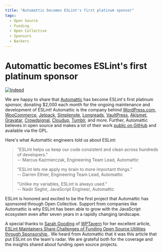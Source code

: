 ```yaml
---
title: "Automattic becomes ESLint's first platinum sponsor"
tags:
  - Open Source
  - Funding
  - Open Collective
  - Sponsors
  - Backers
---
```

# Automattic becomes ESLint's first platinum sponsor

<p class="text-center">
    <a href="https://automattic.com/" title="Automattic" rel="noopener nofollow" target="_blank"><img class="lazyload" width="400" data-src="/assets/img/logos/automattic.svg" alt="Indeed" src="/assets/img/logos/automattic.svg"></a>
</p>

We are happy to share that [Automattic](https://automattic.com) has become ESLint's first platinum sponsor, donating $2,000 each month for the ongoing maintenance and development of ESLint! Automattic is the company behind <a href="https://wordpress.com">WordPress.com</a>, <a href="https://woocommerce.com">WooCommerce</a>, <a href="https://jetpack.com">Jetpack</a>, <a href="https://simplenote.com/">Simplenote</a>, <a href="https://longreads.com/">Longreads</a>, <a href="https://vaultpress.com/">VaultPress</a>, <a href="https://akismet.com/">Akismet</a>, <a href="https://en.gravatar.com/">Gravatar</a>, <a href="https://crowdsignal.com/">Crowdsignal</a>, <a href="https://cloudup.com/">Cloudup</a>, <a href="https://www.tumblr.com">Tumblr</a>, and more. Further, Automattic believes  in open source and makes a lot of their work [public on GitHub](https://github.com/Automattic) and available via the GPL.

Here's what Automattic engineers told us about ESLint:

> "ESLint helps us keep our code consistent and clean across hundreds of developers."
> <br>-- Marcus Kazmierczak, Engineering Team Lead, Automattic
>
> "ESLint lets me apply my brain to more important things."
> <br>-- Darren Ethier, Engineering Team Lead, Automattic
>
> "Unlike my variables, ESLint is always used."
> <br>-- Nadir Seghir, JavaScript Engineer, Automattic

ESLint is honored and excited to be the first project that Automattic has sponsored through Open Collective. Support from companies like Automattic is why ESLint has been able to grow with the JavaScript ecosystem even after seven years in a rapidly changing landscape.

A special thanks to [Sarah Gooding](https://wptavern.com/author/sarah) of [WPTavern](https://wptavern.com/) for her excellent article, [ESLint Maintainers Share Challenges of Funding Open Source Utilities through Sponsorship ](https://wptavern.com/eslint-maintainers-share-challenges-of-funding-open-source-utilities-through-sponsorship). We heard from Automattic that it was this article that put ESLint on the team's radar. We are grateful both for the coverage and the insights shared about funding open source projects.
